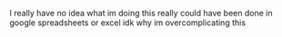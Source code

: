 I really have no idea what im doing
this really could have been done in google spreadsheets or excel idk why im overcomplicating this 

